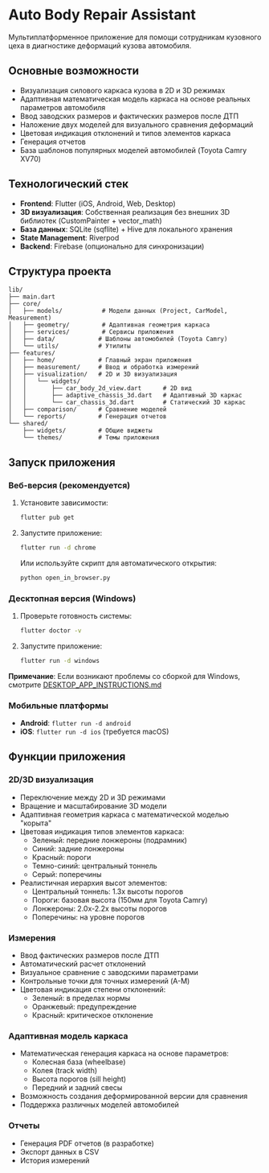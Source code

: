 # Auto Body Repair Assistant

Мультиплатформенное приложение для помощи сотрудникам кузовного цеха в диагностике деформаций кузова автомобиля.

## Основные возможности

- Визуализация силового каркаса кузова в 2D и 3D режимах
- Адаптивная математическая модель каркаса на основе реальных параметров автомобиля
- Ввод заводских размеров и фактических размеров после ДТП
- Наложение двух моделей для визуального сравнения деформаций
- Цветовая индикация отклонений и типов элементов каркаса
- Генерация отчетов
- База шаблонов популярных моделей автомобилей (Toyota Camry XV70)

## Технологический стек

- **Frontend**: Flutter (iOS, Android, Web, Desktop)
- **3D визуализация**: Собственная реализация без внешних 3D библиотек (CustomPainter + vector_math)
- **База данных**: SQLite (sqflite) + Hive для локального хранения
- **State Management**: Riverpod
- **Backend**: Firebase (опционально для синхронизации)

## Структура проекта

```
lib/
├── main.dart
├── core/
│   ├── models/           # Модели данных (Project, CarModel, Measurement)
│   ├── geometry/         # Адаптивная геометрия каркаса
│   ├── services/         # Сервисы приложения
│   ├── data/            # Шаблоны автомобилей (Toyota Camry)
│   └── utils/           # Утилиты
├── features/
│   ├── home/            # Главный экран приложения
│   ├── measurement/     # Ввод и обработка измерений
│   ├── visualization/   # 2D и 3D визуализация
│   │   └── widgets/
│   │       ├── car_body_2d_view.dart      # 2D вид
│   │       ├── adaptive_chassis_3d.dart   # Адаптивный 3D каркас
│   │       └── car_chassis_3d.dart        # Статический 3D каркас
│   ├── comparison/      # Сравнение моделей
│   └── reports/         # Генерация отчетов
└── shared/
    ├── widgets/         # Общие виджеты
    └── themes/          # Темы приложения
```

## Запуск приложения

### Веб-версия (рекомендуется)

1. Установите зависимости:
   ```bash
   flutter pub get
   ```

2. Запустите приложение:
   ```bash
   flutter run -d chrome
   ```
   
   Или используйте скрипт для автоматического открытия:
   ```bash
   python open_in_browser.py
   ```

### Десктопная версия (Windows)

1. Проверьте готовность системы:
   ```bash
   flutter doctor -v
   ```

2. Запустите приложение:
   ```bash
   flutter run -d windows
   ```

**Примечание**: Если возникают проблемы со сборкой для Windows, смотрите [DESKTOP_APP_INSTRUCTIONS.md](DESKTOP_APP_INSTRUCTIONS.md)

### Мобильные платформы

- **Android**: `flutter run -d android`
- **iOS**: `flutter run -d ios` (требуется macOS)

## Функции приложения

### 2D/3D визуализация
- Переключение между 2D и 3D режимами
- Вращение и масштабирование 3D модели
- Адаптивная геометрия каркаса с математической моделью "корыта"
- Цветовая индикация типов элементов каркаса:
  - Зеленый: передние лонжероны (подрамник)
  - Синий: задние лонжероны
  - Красный: пороги
  - Темно-синий: центральный тоннель
  - Серый: поперечины
- Реалистичная иерархия высот элементов:
  - Центральный тоннель: 1.3x высоты порогов
  - Пороги: базовая высота (150мм для Toyota Camry)
  - Лонжероны: 2.0x-2.2x высоты порогов
  - Поперечины: на уровне порогов

### Измерения
- Ввод фактических размеров после ДТП
- Автоматический расчет отклонений
- Визуальное сравнение с заводскими параметрами
- Контрольные точки для точных измерений (A-M)
- Цветовая индикация степени отклонений:
  - Зеленый: в пределах нормы
  - Оранжевый: предупреждение
  - Красный: критическое отклонение

### Адаптивная модель каркаса
- Математическая генерация каркаса на основе параметров:
  - Колесная база (wheelbase)
  - Колея (track width)
  - Высота порогов (sill height)
  - Передний и задний свесы
- Возможность создания деформированной версии для сравнения
- Поддержка различных моделей автомобилей

### Отчеты
- Генерация PDF отчетов (в разработке)
- Экспорт данных в CSV
- История измерений